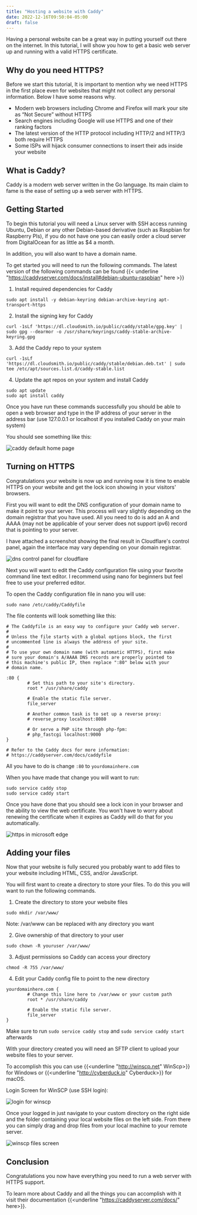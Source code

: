 ```yaml
---
title: "Hosting a website with Caddy"
date: 2022-12-16T09:50:04-05:00
draft: false
---
```


Having a personal website can be a great way in putting yourself out there on the internet. In this tutorial, I will show you how to get a basic web server up and running with a valid HTTPS certificate.

<!--more-->

## Why do you need HTTPS?

Before we start this tutorial, It is important to mention why we need HTTPS in the first place even for websites that might not collect any personal information. Below I have some reasons why.

- Modern web browsers including Chrome and Firefox will mark your site as “Not Secure” without HTTPS
- Search engines including Google will use HTTPS and one of their ranking factors
- The latest version of the HTTP protocol including HTTP/2 and HTTP/3 both require HTTPS
- Some ISPs will hijack consumer connections to insert their ads inside your website

## What is Caddy?

Caddy is a modern web server written in the Go language. Its main claim to fame is the ease of setting up a web server with HTTPS.

## Getting Started

To begin this tutorial you will need a Linux server with SSH access running Ubuntu, Debian or any other Debian-based derivative (such as Raspbian for Raspberry PIs), if you do not have one you can easily order a cloud server from DigitalOcean for as little as $4 a month.

In addition, you will also want to have a domain name.

To get started you will need to run the following commands.
The latest version of the following commands can be found {{< underline "https://caddyserver.com/docs/install#debian-ubuntu-raspbian" here >}}

1. Install required dependencies for Caddy
```
sudo apt install -y debian-keyring debian-archive-keyring apt-transport-https
```
2. Install the signing key for Caddy
```
curl -1sLf 'https://dl.cloudsmith.io/public/caddy/stable/gpg.key' | sudo gpg --dearmor -o /usr/share/keyrings/caddy-stable-archive-keyring.gpg
```
3. Add the Caddy repo to your system
```
curl -1sLf 'https://dl.cloudsmith.io/public/caddy/stable/debian.deb.txt' | sudo tee /etc/apt/sources.list.d/caddy-stable.list
```
4. Update the apt repos on your system and install Caddy
```
sudo apt update
sudo apt install caddy
```

Once you have run these commands successfully you should be able to open a web browser and type in the IP address of your server in the address bar (use 127.0.0.1 or localhost if you installed Caddy on your main system)

You should see something like this:

![caddy default home page](/images/caddyhome.png)

## Turning on HTTPS

Congratulations your website is now up and running now it is time to enable HTTPS on your website and get the lock icon showing in your visitors' browsers.

First you will want to edit the DNS configuration of your domain name to make it point to your server. This process will vary slightly depending on the domain registrar that you have used. All you need to do is add an A and AAAA (may not be applicable of your server does not support ipv6) record that is pointing to your server.

I have attached a screenshot showing the final result in Cloudflare's control panel, again the interface may vary depending on your domain registrar.

![dns control panel for cloudflare](/images/cloudflare-dns.png)

Next you will want to edit the Caddy configuration file using your favorite command line text editor. I recommend using nano for beginners but feel free to use your preferred editor.

To open the Caddy configuration file in nano you will use:
```
sudo nano /etc/caddy/Caddyfile
```

The file contents will look something like this:
```
# The Caddyfile is an easy way to configure your Caddy web server.
#
# Unless the file starts with a global options block, the first
# uncommented line is always the address of your site.
#
# To use your own domain name (with automatic HTTPS), first make
# sure your domain's A/AAAA DNS records are properly pointed to
# this machine's public IP, then replace ":80" below with your
# domain name.

:80 {
        # Set this path to your site's directory.
        root * /usr/share/caddy

        # Enable the static file server.
        file_server

        # Another common task is to set up a reverse proxy:
        # reverse_proxy localhost:8080

        # Or serve a PHP site through php-fpm:
        # php_fastcgi localhost:9000
}

# Refer to the Caddy docs for more information:
# https://caddyserver.com/docs/caddyfile
```

All you have to do is change ``:80`` to ``yourdomainhere.com``

When you have made that change you will want to run:
```
sudo service caddy stop
sudo service caddy start
```
Once you have done that you should see a lock icon in your browser and the ability to view the web certificate. You won't have to worry about renewing the certificate when it expires as Caddy will do that for you automatically.

![https in microsoft edge](/images/https-example.png)

## Adding your files

Now that your website is fully secured you probably want to add files to your website including HTML, CSS, and/or JavaScript.

You will first want to create a directory to store your files. To do this you will want to run the following commands.

1. Create the directory to store your website files
```
sudo mkdir /var/www/
```
Note: /var/www can be replaced with any directory you want

2. Give ownership of that directory to your user
```
sudo chown -R youruser /var/www/
```
3. Adjust permissions so Caddy can access your directory
```
chmod -R 755 /var/www/
```
4. Edit your Caddy config file to point to the new directory
```
yourdomainhere.com {
        # Change this line here to /var/www or your custom path
        root * /usr/share/caddy

        # Enable the static file server.
        file_server
}
```
Make sure to run ``sudo service caddy stop`` and ``sudo service caddy start`` afterwards

With your directory created you will need an SFTP client to upload your website files to your server. 

To accomplish this you can use {{<underline "http://winscp.net" WinScp>}} for Windows or {{<underline "http://cyberduck.io" Cyberduck>}} for macOS.

Login Screen for WinSCP (use SSH login):

![login for winscp](/images/winscp.png)

Once your logged in just navigate to your custom directory on the right side and the folder containing your local website files on the left side. From there you can simply drag and drop files from your local machine to your remote server.

![winscp files screen](/images/winscp-files.png)

## Conclusion

Congratulations you now have everything you need to run a web server with HTTPS support. 

To learn more about Caddy and all the things you can accomplish with it visit their documentation {{<underline "https://caddyserver.com/docs/" here>}}.

